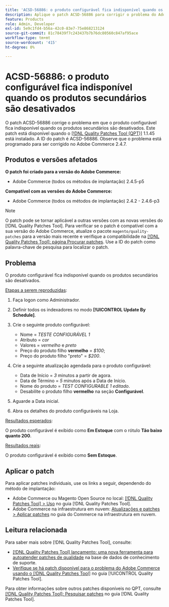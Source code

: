 ```yaml
---
title: 'ACSD-56886: o produto configurável fica indisponível quando os produtos secundários são desativados'
description: Aplique o patch ACSD-56886 para corrigir o problema do Adobe Commerce em que o produto configurável fica sem estoque quando os produtos são desativados.
feature: Products
role: Admin, Developer
exl-id: 5e9c1fd4-b56a-42c0-83e7-75e868213124
source-git-commit: 81c78439f7c243437b7b76dc80560c847af95ace
workflow-type: tm+mt
source-wordcount: '415'
ht-degree: 0%

---
```


# ACSD-56886: o produto configurável fica indisponível quando os produtos secundários são desativados

O patch ACSD-56886 corrige o problema em que o produto configurável fica indisponível quando os produtos secundários são desativados. Este patch está disponível quando o [[!DNL Quality Patches Tool (QPT)]](https://experienceleague.adobe.com/en/docs/commerce-knowledge-base/kb/announcements/commerce-announcements/magento-quality-patches-released-new-tool-to-self-serve-quality-patches) 1.1.45 está instalado. A ID do patch é ACSD-56886. Observe que o problema está programado para ser corrigido no Adobe Commerce 2.4.7.

## Produtos e versões afetados

**O patch foi criado para a versão do Adobe Commerce:**

* Adobe Commerce (todos os métodos de implantação) 2.4.5-p5

**Compatível com as versões do Adobe Commerce:**

* Adobe Commerce (todos os métodos de implantação) 2.4.2 - 2.4.6-p3

>[!NOTE]
>
>O patch pode se tornar aplicável a outras versões com as novas versões do [!DNL Quality Patches Tool]. Para verificar se o patch é compatível com a sua versão do Adobe Commerce, atualize o pacote `magento/quality-patches` para a versão mais recente e verifique a compatibilidade na [[!DNL Quality Patches Tool]: página Procurar patches](https://experienceleague.adobe.com/tools/commerce-quality-patches/index.html). Use a ID do patch como palavra-chave de pesquisa para localizar o patch.

## Problema

O produto configurável fica indisponível quando os produtos secundários são desativados.

<u>Etapas a serem reproduzidas</u>:

1. Faça logon como Administrador.
1. Definir todos os indexadores no modo **[!UICONTROL Update By Schedule]**.
1. Crie o seguinte produto configurável:

   * Nome = *TESTE CONFIGURÁVEL 1*
   * Atributo = *cor*
   * Valores = *vermelho* e *preto*
   * Preço do produto filho **vermelho** = *$100*;
   * Preço do produto filho &quot;preto&quot; = *$200*.

1. Crie a seguinte atualização agendada para o produto configurável:

   * Data de Início = *3* minutos a partir de agora.
   * Data de Término = *5* minutos após a Data de Início.
   * Nome do produto = *TEST CONFIGURABLE 1 editado*.
   * Desabilite o produto filho **vermelho** na seção **Configurável**.

1. Aguarde a Data inicial.
1. Abra os detalhes do produto configuráveis na Loja.

<u>Resultados esperados</u>:

O produto configurável é exibido como **Em Estoque** com o rótulo **Tão baixo quanto 200**.

<u>Resultados reais</u>:

O produto configurável é exibido como **Sem Estoque**.

## Aplicar o patch

Para aplicar patches individuais, use os links a seguir, dependendo do método de implantação:

* Adobe Commerce ou Magento Open Source no local: [[!DNL Quality Patches Tool] > Uso](/help/tools/quality-patches-tool/usage.md) no guia [!DNL Quality Patches Tool].
* Adobe Commerce na infraestrutura em nuvem: [Atualizações e patches > Aplicar patches](https://experienceleague.adobe.com/docs/commerce-cloud-service/user-guide/develop/upgrade/apply-patches.html) no guia do Commerce na infraestrutura em nuvem.

## Leitura relacionada

Para saber mais sobre [!DNL Quality Patches Tool], consulte:

* [[!DNL Quality Patches Tool] lançamento: uma nova ferramenta para autoatender patches de qualidade](https://experienceleague.adobe.com/en/docs/commerce-knowledge-base/kb/announcements/commerce-announcements/magento-quality-patches-released-new-tool-to-self-serve-quality-patches) na base de dados de conhecimento de suporte.
* [Verifique se há patch disponível para o problema do Adobe Commerce usando o  [!DNL Quality Patches Tool]](/help/tools/quality-patches-tool/patches-available-in-qpt/check-patch-for-magento-issue-with-magento-quality-patches.md) no guia [!UICONTROL Quality Patches Tool].


Para obter informações sobre outros patches disponíveis no QPT, consulte [[!DNL Quality Patches Tool]: Pesquisar patches](https://experienceleague.adobe.com/tools/commerce-quality-patches/index.html) no guia [!DNL Quality Patches Tool].
